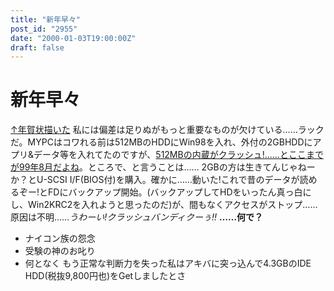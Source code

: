 ```yaml
---
title: "新年早々"
post_id: "2955"
date: "2000-01-03T19:00:00Z"
draft: false
---
```


# 新年早々

[↑年賀状描いた](/2954) 私には偏差は足りぬがもっと重要なものが欠けている……ラックだ。MYPCはコワれる前は512MBのHDDにWin98を入れ、外付の2GBHDDにアプリ&データ等を入れてたのですが、[512MBの内蔵がクラッシュ!……とここまでが99年8月だよね](/2933)。ところで、と言うことは……  2GBの方は生きてんじゃねーか？とU-SCSI I/F(BIOS付)を購入。確かに……動いた!これで昔のデータが読めるぞー!とFDにバックアップ開始。(バックアップしてHDをいったん真っ白にし、Win2KRC2を入れようと思ったのだ)が、間もなくアクセスがストップ……原因は不明……_うわーい!クラッシュバンディクーぅ!!_ **……何で？**

  * ナイコン族の怨念
  * 受験の神のお叱り
  * 何となく
もう正常な判断力を失った私はアキバに突っ込んで4.3GBのIDE HDD(税抜9,800円也)をGetしましたとさ
